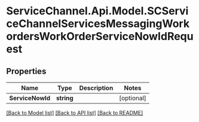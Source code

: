 # ServiceChannel.Api.Model.SCServiceChannelServicesMessagingWorkordersWorkOrderServiceNowIdRequest

## Properties

Name | Type | Description | Notes
------------ | ------------- | ------------- | -------------
**ServiceNowId** | **string** |  | [optional] 

[[Back to Model list]](../README.md#documentation-for-models) [[Back to API list]](../README.md#documentation-for-api-endpoints) [[Back to README]](../README.md)

